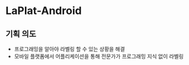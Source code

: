 # LaPlat-Android 
## 기획 의도
- 프로그래밍을 알아야 라벨링 할 수 있는 상황을 해결
- 모바일 플랫폼에서 어플리케이션을 통해 전문가가 프로그래밍 지식 없이 라벨링

